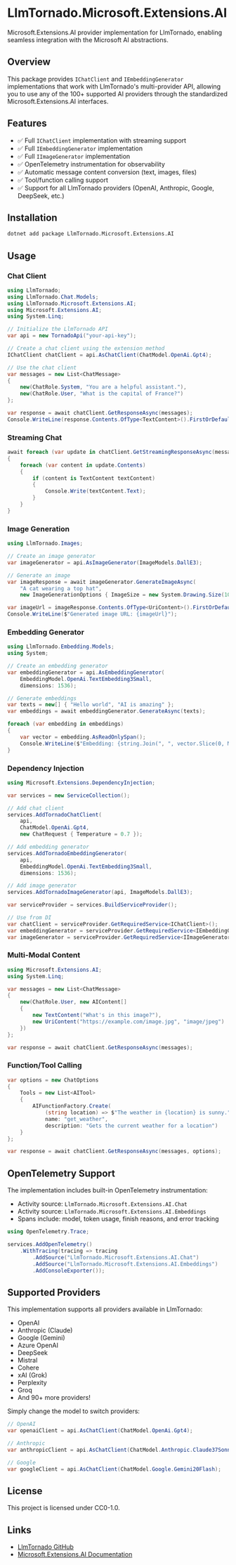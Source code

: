 # LlmTornado.Microsoft.Extensions.AI

Microsoft.Extensions.AI provider implementation for LlmTornado, enabling seamless integration with the Microsoft AI abstractions.

## Overview

This package provides `IChatClient` and `IEmbeddingGenerator` implementations that work with LlmTornado's multi-provider API, allowing you to use any of the 100+ supported AI providers through the standardized Microsoft.Extensions.AI interfaces.

## Features

- ✅ Full `IChatClient` implementation with streaming support
- ✅ Full `IEmbeddingGenerator` implementation
- ✅ Full `IImageGenerator` implementation
- ✅ OpenTelemetry instrumentation for observability
- ✅ Automatic message content conversion (text, images, files)
- ✅ Tool/function calling support
- ✅ Support for all LlmTornado providers (OpenAI, Anthropic, Google, DeepSeek, etc.)

## Installation

```bash
dotnet add package LlmTornado.Microsoft.Extensions.AI
```

## Usage

### Chat Client

```csharp
using LlmTornado;
using LlmTornado.Chat.Models;
using LlmTornado.Microsoft.Extensions.AI;
using Microsoft.Extensions.AI;
using System.Linq;

// Initialize the LlmTornado API
var api = new TornadoApi("your-api-key");

// Create a chat client using the extension method
IChatClient chatClient = api.AsChatClient(ChatModel.OpenAi.Gpt4);

// Use the chat client
var messages = new List<ChatMessage>
{
    new(ChatRole.System, "You are a helpful assistant."),
    new(ChatRole.User, "What is the capital of France?")
};

var response = await chatClient.GetResponseAsync(messages);
Console.WriteLine(response.Contents.OfType<TextContent>().FirstOrDefault()?.Text);
```

### Streaming Chat

```csharp
await foreach (var update in chatClient.GetStreamingResponseAsync(messages))
{
    foreach (var content in update.Contents)
    {
        if (content is TextContent textContent)
        {
            Console.Write(textContent.Text);
        }
    }
}
```

### Image Generation

```csharp
using LlmTornado.Images;

// Create an image generator
var imageGenerator = api.AsImageGenerator(ImageModels.DallE3);

// Generate an image
var imageResponse = await imageGenerator.GenerateImageAsync(
    "A cat wearing a top hat",
    new ImageGenerationOptions { ImageSize = new System.Drawing.Size(1024, 1024) });

var imageUrl = imageResponse.Contents.OfType<UriContent>().FirstOrDefault()?.Uri;
Console.WriteLine($"Generated image URL: {imageUrl}");
```

### Embedding Generator

```csharp
using LlmTornado.Embedding.Models;
using System;

// Create an embedding generator
var embeddingGenerator = api.AsEmbeddingGenerator(
    EmbeddingModel.OpenAi.TextEmbedding3Small,
    dimensions: 1536);

// Generate embeddings
var texts = new[] { "Hello world", "AI is amazing" };
var embeddings = await embeddingGenerator.GenerateAsync(texts);

foreach (var embedding in embeddings)
{
    var vector = embedding.AsReadOnlySpan();
    Console.WriteLine($"Embedding: {string.Join(", ", vector.Slice(0, Math.Min(5, vector.Length)))}...");
}
```

### Dependency Injection

```csharp
using Microsoft.Extensions.DependencyInjection;

var services = new ServiceCollection();

// Add chat client
services.AddTornadoChatClient(
    api,
    ChatModel.OpenAi.Gpt4,
    new ChatRequest { Temperature = 0.7 });

// Add embedding generator
services.AddTornadoEmbeddingGenerator(
    api,
    EmbeddingModel.OpenAi.TextEmbedding3Small,
    dimensions: 1536);

// Add image generator
services.AddTornadoImageGenerator(api, ImageModels.DallE3);

var serviceProvider = services.BuildServiceProvider();

// Use from DI
var chatClient = serviceProvider.GetRequiredService<IChatClient>();
var embeddingGenerator = serviceProvider.GetRequiredService<IEmbeddingGenerator<string, Embedding<float>>>();
var imageGenerator = serviceProvider.GetRequiredService<IImageGenerator>();
```

### Multi-Modal Content

```csharp
using Microsoft.Extensions.AI;
using System.Linq;

var messages = new List<ChatMessage>
{
    new(ChatRole.User, new AIContent[]
    {
        new TextContent("What's in this image?"),
        new UriContent("https://example.com/image.jpg", "image/jpeg")
    })
};

var response = await chatClient.GetResponseAsync(messages);
```

### Function/Tool Calling

```csharp
var options = new ChatOptions
{
    Tools = new List<AITool>
    {
        AIFunctionFactory.Create(
            (string location) => $"The weather in {location} is sunny.",
            name: "get_weather",
            description: "Gets the current weather for a location")
    }
};

var response = await chatClient.GetResponseAsync(messages, options);
```

## OpenTelemetry Support

The implementation includes built-in OpenTelemetry instrumentation:

- Activity source: `LlmTornado.Microsoft.Extensions.AI.Chat`
- Activity source: `LlmTornado.Microsoft.Extensions.AI.Embeddings`
- Spans include: model, token usage, finish reasons, and error tracking

```csharp
using OpenTelemetry.Trace;

services.AddOpenTelemetry()
    .WithTracing(tracing => tracing
        .AddSource("LlmTornado.Microsoft.Extensions.AI.Chat")
        .AddSource("LlmTornado.Microsoft.Extensions.AI.Embeddings")
        .AddConsoleExporter());
```

## Supported Providers

This implementation supports all providers available in LlmTornado:

- OpenAI
- Anthropic (Claude)
- Google (Gemini)
- Azure OpenAI
- DeepSeek
- Mistral
- Cohere
- xAI (Grok)
- Perplexity
- Groq
- And 90+ more providers!

Simply change the model to switch providers:

```csharp
// OpenAI
var openaiClient = api.AsChatClient(ChatModel.OpenAi.Gpt4);

// Anthropic
var anthropicClient = api.AsChatClient(ChatModel.Anthropic.Claude37Sonnet);

// Google
var googleClient = api.AsChatClient(ChatModel.Google.Gemini20Flash);
```

## License

This project is licensed under CC0-1.0.

## Links

- [LlmTornado GitHub](https://github.com/lofcz/LlmTornado)
- [Microsoft.Extensions.AI Documentation](https://learn.microsoft.com/en-us/dotnet/ai/advanced/sample-implementations)
